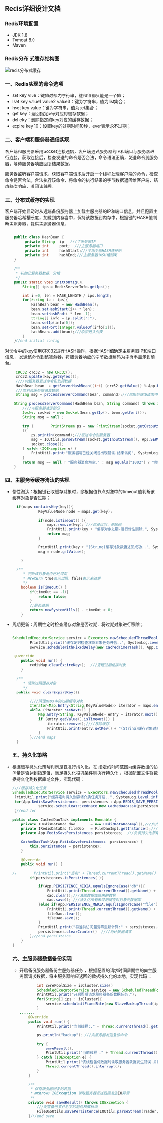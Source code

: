 ## Redis详细设计文档

### Redis环境配置

+ JDK 1.8
+ Tomcat 8.0
+ Maven

### Redis分布 式缓存结构图

![redis分布式缓存](redis.png)

### 一、Redis实现的命令选项

+ set key vlue：键值对都为字符串，键和值都只能是一个值；
+ lset key value1 value2 value3：键为字符串，值为list集合；
+ hset key value：键为字符串，值为set集合；
+ get key：返回指定key对应的缓存数据；
+ del eky：删除指定的key对应的缓存数据；
+ expire key  10：设置key的过期时间10秒，ever表示永不过期；

### 二、客户端和服务器通信实现 

​	客户端和服务器采用Socket连接通信，客户端通过服务器的IP和端口与服务器进行连接，获取连接后，检查发送的命令是否合法，命令语法正确，发送命令到服务器，等待服务器响应回复结果数据。

​	服务器监听客户端请求，获取客户端请求后开启一个线程处理客户端的命令，检查命令是否合法，合法执行该命令，将命令的执行结果的字节数据返回给客户端，结束些次响应，关闭该线程。

### 三、分布式缓存的实现

​	客户端开始启动时从远端备份服务器上加载主服务器的IP和端口信息，并且配置主服务器哈希槽长度，加载到内存当中，保持该数据到内存中，根据键的HASH值判断主服务器，提供主服务器信息。

```java

	public class HashBean {
   		 private String  ip;  ///主服务器IP
    	 private int     port;  ///主服务器端口
    	 private int     hashStart;///主服务器HASH槽开始
   		 private int     hashEnd;///主服务器HASH槽结束
    }
  
	/**
     * 初始化服务器数据，分槽
     */
    public static void initConfig(){
        String[] ips = RedisServerInfo.getIps();

        int i =0, len = HASH_LENGTH / ips.length;
        for(String ip : ips){
            HashBean bean = new HashBean();
            bean.setHashStart(i++ * len);
            bean.setHashEnd(i * len -1);
            String[] info = ip.split(":");
            bean.setIp(info[0]);
            bean.setPort(Integer.valueOf(info[1]));
            hashBeans.add(bean);///添加进入列表
        }
    }//end initial config
```

​	对命令中的key使用CRC32进行HASH操作，根据HASH值确定主服务器IP和端口信息 ，发送该命令到该服务器，将服务器响应的字节数据编码为字符串显示到前台。

```java
 	 CRC32 crc32 = new CRC32();
  	 crc32.update(key.getBytes());
 	 ////向服务器发送命令和取得数据
 	 HashBean bean  = getServerHashBean((int) (crc32.getValue() % App.HASH_LENGTH));
     ///向对应服务器请求数据
     String msg = processServerCommand(bean, command);///向服务器发请求得到回应

	String processServerCommand(HashBean bean, String command) throws IOException {
        ////与服务器通信部分
        Socket socket = new Socket(bean.getIp(), bean.getPort());
        String msg = null ;

        try (        PrintStream ps = new PrintStream(socket.getOutputStream())
        ){
            ps.println(command);///发送命令到服务器
            msg = IOUtils.parseStream(socket.getInputStream(), App.SERVER_OK);
            socket.close();
        } catch (IOException e) {
            PrintUtil.print("服务器端已经关闭或出现错误.结束访问", SystemLog.Level.error);
        }
        return msg == null ? "服务器消息为空." : msg.equals("1002") ? "命令格式不正确,请检查命令" : msg;
    }
```

### 四、主服务器缓存淘汰的实现

+ 惰性淘汰：根据键获取缓存对象时，除根据值节点对象中的timeout值判断该缓存对象是否过期；

  ```java
  	if(maps.containsKey(key)){
              KeyValueNode node = maps.get(key);
  
              if(node.isTimeout() ){
                  maps.remove(key); ///已经过时，删除掉
                  PrintUtil.print(key + "缓存对象过期-进行惰性删除.", SystemLog.Level.warning);
                  return msg;
              }
  
              PrintUtil.print(key + "(String)缓存对象数据返回成功..", SystemLog.Level.info);
              msg = node.getValue();
  
      }
  
  	/**
       * 判断该对象是否已经过期
       * @return true表示过期，false表示未过期
       */
      boolean isTimeout() {
          if(timeOut == -1){
              return false;
          }
          //是否过期
          return nowSystemMills() - timeOut > 0;
      }
  ```

  

+ 周期更新：周期性定时检查缓存对象是否过期，将过期对象进行移除；

  ```java
   
  ScheduledExecutorService service = Executors.newScheduledThreadPool(corePoolSize);
          PrintUtil.print("缓存定时检查移除对象任务开启..", SystemLog.Level.info);
          service.scheduleWithFixedDelay(new CachedTimerTask(), App.CACHED_CHECK_INITIAL, App.CACHED_CHECK_PERIOD, TimeUnit.SECONDS);
  
   @Override
      public void run() {
          redisMap.clearExpireKey();  ///清理过期缓存对象
      }
   
  	/**
       * 清除过期缓存对象
       */	
    public void clearExpireKey(){
  
          ////清理maps中的过期缓存对象
          Iterator<Map.Entry<String,KeyValueNode>> iterator = maps.entrySet().iterator();
          while (iterator.hasNext()) {
              Map.Entry<String, KeyValueNode> entry = iterator.next();
              if (entry.getValue().isTimeout()) {
                  iterator.remove();////移除缓存
                  PrintUtil.print(entry.getKey() + "(String)缓存对象过期-进行主动删除.", SystemLog.Level.warning);
              }
          }///end maps
    }
  ```

  ### 五、持久化策略

+ 根据缓存持久化策略判断是否进行持久化，在 指定的时间范围内缓存数据的访问量是否达到指定值，满足持久化投机条件则执行持久化 ，根据配置文件将数据持久化到数据库或文件，实现代码：

  ```java 
  ////缓存持久化任务 
  ScheduledExecutorService service = Executors.newScheduledThreadPool(corePoolSize);
   PrintUtil.print("缓存定时持久到存储介质任务开启..", SystemLog.Level.info);
   for(App.RedisSavePersistences  persistences : App.REDIS_SAVE_PERSISTENCES){
              service.scheduleAtFixedRate(new CachedDaoTask(persistences), App.CACHED_CHECK_INITIAL, persistences.getSaveDelayTime(), TimeUnit.SECONDS );
   }//end for
  
  public class CachedDaoTask implements Runnable {
      private IRedisDataDao dao       = new RedisDataDaoImpl();///负责写入数据库
      private IRedisDataDao fileDao   = FileDaoImpl.getInstance();///负责写入文件
      private App.RedisSavePersistences persistences;  ///负责持久化策略
  
      CachedDaoTask(App.RedisSavePersistences  persistences) {
          this.persistences = persistences;
      }
  
      @Override
      public void run() {
  
  //        PrintUtil.print("当前" + Thread.currentThread().getName() + "线程-当前访问量:" + persistences.getNowCount(), SystemLog.Level.info);
          if(persistences.isPersistences()){
  
              if(App.PERSISTENCE_MEDIA.equalsIgnoreCase("db")){
                  PrintUtil.print(Thread.currentThread().getName() + "线程正在将数据持久化到数据库，当前访问量:" +  persistences.getNowCount(), SystemLog.Level.info);
                  dao.clear();///清除数据库原来的数据
                  dao.save(); ///持久化所有未过期键值对对象到数据库
              }else if(App.PERSISTENCE_MEDIA.equalsIgnoreCase("file")){
                  PrintUtil.print(Thread.currentThread().getName() + "线程正在将数据持久化到文件，当前访问量:" +  persistences.getNowCount(), SystemLog.Level.info);
                  fileDao.clear();
                  fileDao.save();
              }
              PrintUtil.print("将当前访问量清零重新计算:" + persistences.getNowCount()+ " -> 0" , SystemLog.Level.info);
              persistences.clearCounter(); ////将计数器清零
          }///end persistence
      }
  }
  
  ```

  ### 六、主服务器数据备份实现

  + 开启备份服务器备份主服务器任务 ，根据配置的请求时间周期性的向主服务器请求数据，将主服务器响应返回的数据持久化的本地，实现代码 ：

    ```java
    	    int corePoolSize = ipCluster.size();
            ScheduledExecutorService service = new ScheduledThreadPoolExecutor(corePoolSize);
            PrintUtil.print("开启周期请求服务器备份数据任务.");
            for(String[] ips : ipCluster){
                service.scheduleAtFixedRate(new SlaveBackupThread(ips[0],ips[1]), App.SLAVE_INITIAL_DELAY,App.SLAVE_PERIOD_DELAY, TimeUnit.SECONDS);
            }
    .......
    	@Override
        public void run() {
            PrintUtil.print("当前线程:." + Thread.currentThread().getName() + "开始数据备份任务.", SystemLog.Level.info);
    
            ps.println("backup"); ///向服务器发送备份命令
    
            try {
                saveResult();
                PrintUtil.print("当前线程:." + Thread.currentThread().getName() + "数据备份任务完成.", SystemLog.Level.info);
            } catch (IOException e) {
                PrintUtil.print("该线程备份数据时读取服务器数据发生错误.关闭该线程" + e.getMessage(), SystemLog.Level.error);
                Thread.currentThread().interrupt();
            }
        }
    
        /**
         * 保存服务器回复的数据
         * @throws IOException 读取服务器发送数据发生IO异常
         */
        private void saveResult() throws IOException {
            ///配置备份文件名字的前缀和解析流
            FileDaoUtils.savePersistence(IOUtils.parseStream(reader, App.SERVER_OK),preffix);
        }///end save	
    ```

    